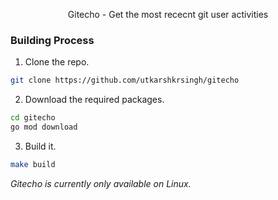 <p align=center>
    Gitecho - Get the most rececnt git user activities
</p>

<!-- https://roadmap.sh/projects/github-user-activity -->

### Building Process
1. Clone the repo.
```bash
git clone https://github.com/utkarshkrsingh/gitecho
```

2. Download the required packages.
```bash
cd gitecho
go mod download
```

3. Build it.
```bash
make build
```

*Gitecho is currently only available on Linux.*
